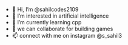 - 👋 Hi, I’m @sahilcodes2109
- 👀 I’m interested in artificial intelligence 
- 🌱 I’m currently learning  cpp
- 💞️ we can collaborate for building games 
- 📫 connect with me on instagram @s_sahil3

<!---
sahilcodes2109/sahilcodes2109 is a ✨ special ✨ repository because its `README.md` (this file) appears on your GitHub profile.
You can click the Preview link to take a look at your changes.
--->
